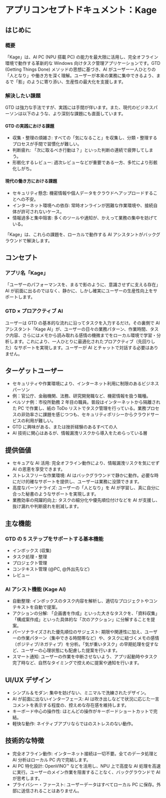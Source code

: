 # アプリコンセプトドキュメント：Kage

## はじめに

### 概要

「Kage」は、AI PC (NPU 搭載 PC) の能力を最大限に活用し、完全オフライン環境で動作する革新的な Windows 向けタスク管理アプリケーションです。GTD (Getting Things Done) メソッドの思想に基づき、AI がユーザー一人ひとりの「人となり」や働き方を深く理解。ユーザーが本来の業務に集中できるよう、まるで「影」のように寄り添い、生産性の最大化を支援します。

### 解決したい課題

GTD は強力な手法ですが、実践には手間が伴います。また、現代のビジネスパーソンは以下のような、より深刻な課題にも直面しています。

#### GTD の実践における課題

- 収集・整理の煩雑さ: すべての「気になること」を収集し、分類・整理するプロセスが手間で習慣化が難しい。
- 判断疲れ: 「次に取るべき行動は？」といった判断の連続で疲弊してしまう。
- 形骸化するレビュー: 週次レビューなどが重要である一方、多忙により形骸化しがち。

#### 現代の働き方における課題

- セキュリティ懸念: 機密情報や個人データをクラウドへアップロードすることへの不安。
- インターネット環境への依存: 常時オンラインが困難な作業環境や、接続自体が許可されないケース。
- 情報過多と集中阻害: 多くのツールや通知が、かえって業務の集中を妨げている。

「Kage」は、これらの課題を、ローカルで動作する AI アシスタントがバックグラウンドで解決します。

## コンセプト

### アプリ名「Kage」

「ユーザーのパフォーマンスを、まるで影のように、意識させずに支える存在」
AI が前面に出るのではなく、静かに、しかし確実にユーザーの生産性向上をサポートします。

### GTD × プロアクティブ AI

ユーザーは GTD の基本的な流れに沿ってタスクを入力するだけ。その裏側で AI アシスタント「Kage AI」が、ユーザーの日々の業務パターン、作業時間、タスク内容、さらにはメモから読み取れる感情の機微までをローカル環境で学習・分析します。これにより、一人ひとりに最適化されたプロアクティブ（先回りした）なサポートを実現します。ユーザーが AI とチャットで対話する必要はありません。

## ターゲットユーザー

- セキュリティや作業環境により、インターネット利用に制限のあるビジネスパーソン
- 例：官公庁、金融機関、法務、研究開発職など、機密情報を扱う職種。
- ペルソナ例：市役所勤務 2 年目の職員。普段はインターネットから隔離された PC で作業し、紙の ToDo リストでタスク管理を行っている。業務プロセスの非効率さに課題を感じつつも、セキュリティポリシーからクラウドサービスの利用が難しい。
- GTD に興味がある、または挫折経験のあるすべての人
- AI 技術に関心はあるが、情報漏洩リスクから導入をためらっている層

## 提供価値

- セキュアな AI 活用: 完全オフライン動作により、情報漏洩リスクを気にせず AI の恩恵を享受できます。
- ストレスフリーな作業環境: AI はバックグラウンドで静かに動作。必要な時にだけ的確なサポートを提供し、ユーザーは業務に没頭できます。
- 高度なパーソナライズ: ユーザーの「人となり」を AI が学習し、真に自分に合った秘書のようなサポートを実現します。
- 業務効率の飛躍的向上: タスクの細分化や優先順位付けなどを AI が支援し、抜け漏れや判断疲れを削減します。

## 主な機能

### GTD の 5 ステップをサポートする基本機能

- インボックス (収集)
- タスク処理・整理
- プロジェクト管理
- コンテキスト管理 (@PC, @外出先など)
- レビュー

### AI アシスト機能 (Kage AI)

- 自動整理: インボックスのタスク内容を解析し、適切なプロジェクトやコンテキストを自動で提案。
- アクションの分解: 「企画書を作成」といった大きなタスクを、「資料収集」「構成案作成」といった具体的な「次のアクション」に分解することを提案。
- パーソナライズされた優先順位のサジェスト: 期限や関連性に加え、ユーザーの作業パターン（集中できる時間帯など）や、タスクに紐づくメモの感情（ポジティブ/ネガティブ）を分析。「気が重いタスク」の早期処理を促すなど、ユーザーの心理状態にも配慮した提案を行います。
- スマート通知: ユーザーの作業を中断させないよう、アプリ起動時やタスク完了時など、自然なタイミングで控えめに提案や通知を行います。

## UI/UX デザイン

- シンプル＆モダン: 集中を妨げない、ミニマルで洗練されたデザイン。
- AI が前面に出ないインターフェース: AI は吹き出しなどで状況に応じた一言コメントを表示する程度の、控えめな存在感を維持します。
- キーボード中心の操作性: ほとんどの操作がキーボードショートカットで完結。
- 軽快な動作: ネイティブアプリならではのストレスのない動作。

## 技術的な特徴

- 完全オフライン動作: インターネット接続は一切不要。全てのデータ処理と AI 分析はローカル PC 内で完結します。
- AI PC 特化設計: OpenVINO™ などを活用し、NPU 上で高度な AI 処理を高速に実行。ユーザーのメイン作業を阻害することなく、バックグラウンドで AI が思考します。
- プライバシー・ファースト: ユーザーデータはすべてローカル PC に保存。外部に送信されることはありません。
